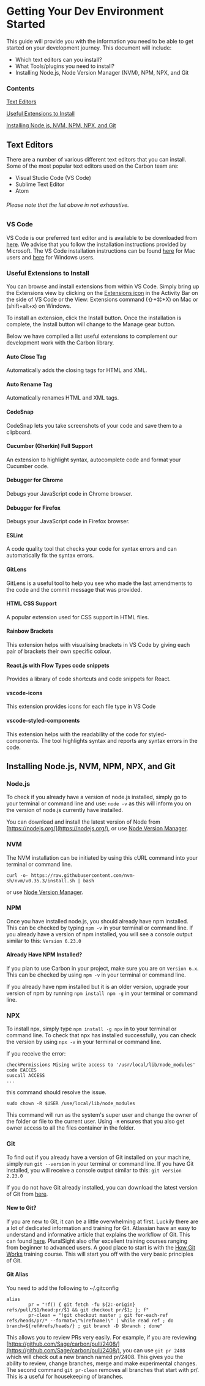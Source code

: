 # Getting Your Dev Environment Started

This guide will provide you with the information you need to be able to get started on your development journey. This document will include:

- Which text editors can you install?
- What Tools/plugins you need to install?
- Installing Node.js, Node Version Manager (NVM), NPM, NPX, and Git

### Contents

[Text Editors](#Text-Editors)

[Useful Extensions to Install](#Useful-Extensions-to-Install)

[Installing Node.js, NVM, NPM, NPX, and Git](#Installing-Nodejs-NVM-NPM-NPX-and-Git)


## Text Editors

There are a number of various different text editors that you can install. Some of the most popular text editors used on the Carbon team are:
- Visual Studio Code (VS Code)
- Sublime Text Editor
- Atom

###### Please note that the list above in not exhaustive.

### VS Code

VS Code is our preferred text editor and is available to be downloaded from [here](https://code.visualstudio.com/). We advise that you follow the installation instructions provided by Microsoft. The VS Code installation instructions can be found [here](https://code.visualstudio.com/docs/setup/mac) for Mac users and [here](https://code.visualstudio.com/docs/setup/windows) for Windows users.

### Useful Extensions to Install

You can browse and install extensions from within VS Code. Simply bring up the Extensions view by clicking on the [Extensions icon](https://code.visualstudio.com/assets/docs/editor/extension-gallery/extensions-view-icon.png) in the Activity Bar on the side of VS Code or the View: Extensions command (⇧+⌘+X) on Mac or (shift+alt+x) on Windows.

To install an extension, click the Install button. Once the installation is complete, the Install button will change to the Manage gear button.

Below we have compiled a list useful extensions to complement our development work with the Carbon library.

#### Auto Close Tag

Automatically adds the closing tags for HTML and XML.

#### Auto Rename Tag

Automatically renames HTML and XML tags.

#### CodeSnap

CodeSnap lets you take screenshots of your code and save them to a clipboard.

#### Cucumber (Gherkin) Full Support

An extension to highlight syntax, autocomplete code and format your Cucumber code.

#### Debugger for Chrome

Debugs your JavaScript code in Chrome browser.

#### Debugger for Firefox

Debugs your JavaScript code in Firefox browser.

#### ESLint

A code quality tool that checks your code for syntax errors and can automatically fix the syntax errors.

#### GitLens

GitLens is a useful tool to help you see who made the last amendments to the code and the commit message that was provided.

#### HTML CSS Support

A popular extension used for CSS support in HTML files.

#### Rainbow Brackets

This extension helps with visualising brackets in VS Code by giving each pair of brackets their own specific colour.

#### React.js with Flow Types code snippets

Provides a library of code shortcuts and code snippets for React.

#### vscode-icons

This extension provides icons for each file type in VS Code

#### vscode-styled-components

This extension helps with the readability of the code for styled-components. The tool highlights syntax and reports any syntax errors in the code.


## Installing Node.js, NVM, NPM, NPX, and Git 

### Node.js

To check if you already have a version of node.js installed, simply go to your terminal or command line and use: `node -v` as this will inform you on the version of node.js currently have installed.

You can download and install the latest version of Node from [https://nodejs.org/](https://nodejs.org/), or use [Node Version Manager](https://github.com/creationix/nvm). 

### NVM

The NVM installation can be initiated by using this cURL command into your terminal or command line.

`curl -o- https://raw.githubusercontent.com/nvm-sh/nvm/v0.35.3/install.sh | bash` 

or use [Node Version Manager](https://github.com/creationix/nvm).

### NPM

Once you have installed node.js, you should already have npm installed. This can be checked by typing `npm -v` in your terminal or command line. If you already have a version of npm installed, you will see a console output similar to this: `Version 6.23.0`

#### Already Have NPM Installed?

If you plan to use Carbon in your project, make sure you are on `Version 6.x`. This can be checked by using `npm -v` in your terminal or command line. 

If you already have npm installed but it is an older version, upgrade your version of npm by running `npm install npm -g` in your terminal or command line.

### NPX

To install npx, simply type `npm install -g npx` in to your terminal or command line. To check that npx has installed successfully, you can check the version by using `npx -v` in your terminal or command line.

If you receive the error:

````
checkPermissions Mising write access to '/usr/local/lib/node_modules'
code EACCES
suscall ACCESS
...
````
this command should resolve the issue.

`sudo chown -R $USER /use/local/lib/node_modules`

This command will run as the system's super user and change the owner of the folder or file to the current user. Using `-R` ensures that you also get owner access to all the files container in the folder.

### Git

To find out if you already have a version of Git installed on your machine, simply run 
`git --version` in your terminal or command line. If you have Git installed, you will receive a console output similar to this: `git version 2.23.0`

If you do not have Git already installed, you can download the latest version of Git from [here](https://git-scm.com/downloads).

#### New to Git?

If you are new to Git, it can be a little overwhelming at first. Luckily there are a lot of dedicated information and training for Git. Atlassian have an easy to understand and informative article that explains the workflow of Git. This can found [here](https://www.atlassian.com/git/tutorials/comparing-workflows/gitflow-workflow). PluralSight also offer excellent training courses ranging from beginner to advanced users. A good place to start is with the [How Git Works](https://app.pluralsight.com/library/courses/how-git-works/table-of-contents) training course. This will start you off with the very basic principles of Git.

#### Git Alias

You need to add the following to ~/.gitconfig
````
alias
        pr = "!f() { git fetch -fu ${2:-origin} refs/pull/$1/head:pr/$1 && git checkout pr/$1; }; f"
        pr-clean = "!git checkout master ; git for-each-ref refs/heads/pr/* --format=\"%(refname)\" | while read ref ; do branch=${ref#refs/heads/} ; git branch -D $branch ; done"
````
This allows you to review PRs very easily. For example, if you are reviewing [https://github.com/Sage/carbon/pull/2408/](https://github.com/Sage/carbon/pull/2408/), you can use `git pr 2408` which will check out a new branch named pr/2408. This gives you the ability to review, change branches, merge and make experimental changes. The second command `git pr-clean` removes all branches that start with pr/. This is a useful for housekeeping of branches.
